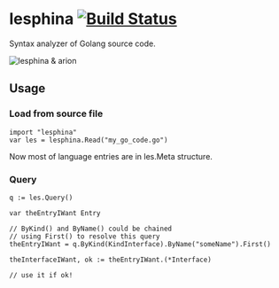 # lesphina [![Build Status](https://travis-ci.org/straightdave/lesphina.svg?branch=master)](https://travis-ci.org/straightdave/lesphina)

Syntax analyzer of Golang source code.

![lesphina & arion](https://i.pinimg.com/736x/35/e9/42/35e942e53b10d00138db8156ef6b73d1---s.jpg)

## Usage

### Load from source file
```golang
import "lesphina"
var les = lesphina.Read("my_go_code.go")
```
Now most of language entries are in les.Meta structure.

### Query
```golang
q := les.Query()

var theEntryIWant Entry

// ByKind() and ByName() could be chained
// using First() to resolve this query 
theEntryIWant = q.ByKind(KindInterface).ByName("someName").First()

theInterfaceIWant, ok := theEntryIWant.(*Interface)

// use it if ok!

```


